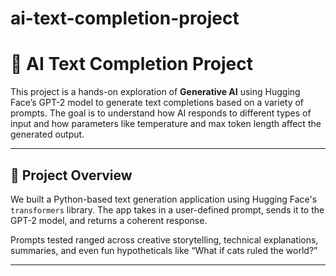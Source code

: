 # ai-text-completion-project

# 🧠 AI Text Completion Project

This project is a hands-on exploration of **Generative AI** using Hugging Face’s GPT-2 model to generate text completions based on a variety of prompts. The goal is to understand how AI responds to different types of input and how parameters like temperature and max token length affect the generated output.

---

## 📌 Project Overview

We built a Python-based text generation application using Hugging Face's `transformers` library. The app takes in a user-defined prompt, sends it to the GPT-2 model, and returns a coherent response.

Prompts tested ranged across creative storytelling, technical explanations, summaries, and even fun hypotheticals like “What if cats ruled the world?”

---

